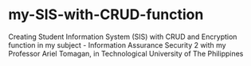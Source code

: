 # my-SIS-with-CRUD-function
 Creating Student Information System (SIS) with CRUD and Encryption function in my subject - Information Assurance Security 2 with my Professor Ariel Tomagan, in Technological University of The Philippines
